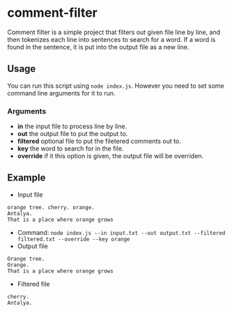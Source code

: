 # comment-filter
Comment filter is a simple project that filters out given file line by line, and then tokenizes each line into sentences to search for a word. If a word is found in the sentence, it is put into the output file as a new line.

## Usage
You can run this script using `node index.js`. However you need to set some command line arguments for it to run.
### Arguments
- **in** the input file to process line by line.
- **out** the output file to put the output to.
- **filtered** optional file to put the filetered comments out to.
- **key** the word to search for in the file.
- **override** if it this option is given, the output file will be overriden.

## Example
- Input file
```
orange tree. cherry. orange.
Antalya.
That is a place where orange grows
```
- Command: `node index.js --in input.txt --out output.txt --filtered filtered.txt --override --key orange`
- Output file
```
Orange tree.
Orange.
That is a place where orange grows
```
- Filtered file
```
cherry.
Antalya.

```
